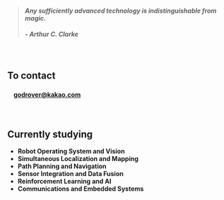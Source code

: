 > #### *Any sufficiently advanced technology is indistinguishable from magic.*
> ##### - Arthur C. Clarke

　

## **To contact**

#### 　[godrover@kakao.com](mailto:godrover@kakao.com)

　

## **Currently studying**

- **Robot Operating System and Vision**
- **Simultaneous Localization and Mapping**
- **Path Planning and Navigation**
- **Sensor Integration and Data Fusion**
- **Reinforcement Learning and AI**
- **Communications and Embedded Systems**
